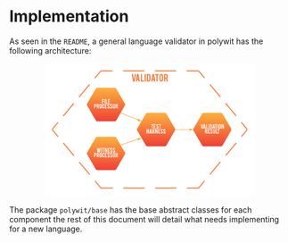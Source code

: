 # Implementation 
As seen in the `README`, a general language validator in polywit has the following architecture:
<div align="center">
  <img src="images/framework-architecture.png" alt="Polywit Architecture" style="width: 75%;"/><br>
</div>

The package `polywit/base` has the base abstract classes for each component the rest of this document will detail what needs implementing for a new language.